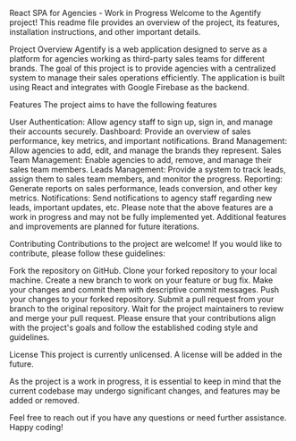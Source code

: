 React SPA for Agencies - Work in Progress
Welcome to the Agentify project! This readme file provides an overview of the project, its features, installation instructions, and other important details.

Project Overview
Agentify is a web application designed to serve as a platform for agencies working as third-party sales teams for different brands. The goal of this project is to provide agencies with a centralized system to manage their sales operations efficiently. The application is built using React and integrates with Google Firebase as the backend.

Features
The project aims to have the following features

User Authentication: Allow agency staff to sign up, sign in, and manage their accounts securely.
Dashboard: Provide an overview of sales performance, key metrics, and important notifications.
Brand Management: Allow agencies to add, edit, and manage the brands they represent.
Sales Team Management: Enable agencies to add, remove, and manage their sales team members.
Leads Management: Provide a system to track leads, assign them to sales team members, and monitor the progress.
Reporting: Generate reports on sales performance, leads conversion, and other key metrics.
Notifications: Send notifications to agency staff regarding new leads, important updates, etc.
Please note that the above features are a work in progress and may not be fully implemented yet. Additional features and improvements are planned for future iterations.

Contributing
Contributions to the project are welcome! If you would like to contribute, please follow these guidelines:

Fork the repository on GitHub.
Clone your forked repository to your local machine.
Create a new branch to work on your feature or bug fix.
Make your changes and commit them with descriptive commit messages.
Push your changes to your forked repository.
Submit a pull request from your branch to the original repository.
Wait for the project maintainers to review and merge your pull request.
Please ensure that your contributions align with the project's goals and follow the established coding style and guidelines.

License
This project is currently unlicensed. A license will be added in the future.

As the project is a work in progress, it is essential to keep in mind that the current codebase may undergo significant changes, and features may be added or removed.

Feel free to reach out if you have any questions or need further assistance. Happy coding!
